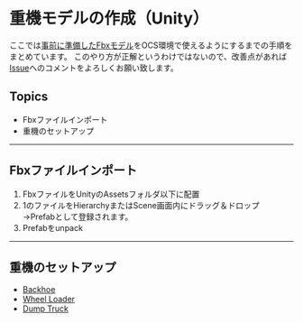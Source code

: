 # 重機モデルの作成（Unity）
ここでは[事前に準備したFbxモデル](./model_presetup.md)をOCS環境で使えるようにするまでの手順をまとめています。
このやり方が正解というわけではないので、改善点があれば[Issue](https://github.com/qoopen0815/OcsVehicle/issues)へのコメントをよろしくお願い致します。

## Topics
- Fbxファイルインポート
- 重機のセットアップ

---
## Fbxファイルインポート
1. FbxファイルをUnityのAssetsフォルダ以下に配置
1. 1のファイルをHierarchyまたはScene画面内にドラッグ＆ドロップ  
→Prefabとして登録されます。
1. Prefabをunpack

---
## 重機のセットアップ

- [Backhoe]()
- [Wheel Loader]()
- [Dump Truck]()
